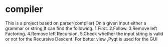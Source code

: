# compiler
This is a project based on parser(compiler)
On a given input either a grammar or string,It can find the following.
1.First.
2.Follow.
3.Remove left Factoring.
4.Remove left Recursion.
5.Check whether the input string is valid or not for the Recursive Descent.
For better view ,Pyqt is used for the GUI
